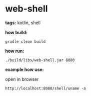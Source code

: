 # web-shell
**tags:** kotlin, shell

**how build:**
```
gradle clean build
```

**how run:**
```
./build/libs/web-shell.jar 8080
```

**example how use:**

open in browser
```
http://localhost:8080/shell/uname -a
```
